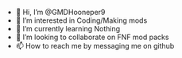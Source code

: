 - 👋 Hi, I’m @GMDHooneper9
- 👀 I’m interested in Coding/Making mods
- 🌱 I’m currently learning Nothing
- 💞️ I’m looking to collaborate on FNF mod packs
- 📫 How to reach me by messaging me on github 

<!---
GMDHooneper9/GMDHooneper9 is a ✨ special ✨ repository because its `README.md` (this file) appears on your GitHub profile.
You can click the Preview link to take a look at your changes.
--->

